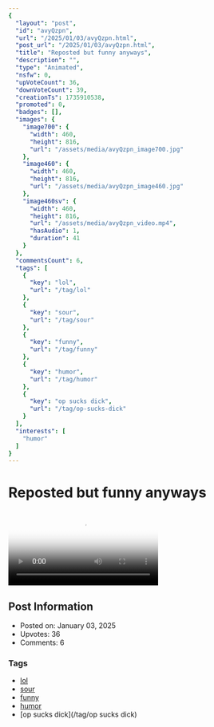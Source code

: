 ```yaml
---
{
  "layout": "post",
  "id": "avyQzpn",
  "url": "/2025/01/03/avyQzpn.html",
  "post_url": "/2025/01/03/avyQzpn.html",
  "title": "Reposted but funny anyways",
  "description": "",
  "type": "Animated",
  "nsfw": 0,
  "upVoteCount": 36,
  "downVoteCount": 39,
  "creationTs": 1735910538,
  "promoted": 0,
  "badges": [],
  "images": {
    "image700": {
      "width": 460,
      "height": 816,
      "url": "/assets/media/avyQzpn_image700.jpg"
    },
    "image460": {
      "width": 460,
      "height": 816,
      "url": "/assets/media/avyQzpn_image460.jpg"
    },
    "image460sv": {
      "width": 460,
      "height": 816,
      "url": "/assets/media/avyQzpn_video.mp4",
      "hasAudio": 1,
      "duration": 41
    }
  },
  "commentsCount": 6,
  "tags": [
    {
      "key": "lol",
      "url": "/tag/lol"
    },
    {
      "key": "sour",
      "url": "/tag/sour"
    },
    {
      "key": "funny",
      "url": "/tag/funny"
    },
    {
      "key": "humor",
      "url": "/tag/humor"
    },
    {
      "key": "op sucks dick",
      "url": "/tag/op-sucks-dick"
    }
  ],
  "interests": [
    "humor"
  ]
}
---
```


# Reposted but funny anyways

<video controls playsinline loop poster="/assets/media/avyQzpn_image460.jpg">
  <source src="/assets/media/avyQzpn_video.mp4" type="video/mp4">
  Your browser does not support the video tag.
</video>

## Post Information

- Posted on: January 03, 2025
- Upvotes: 36
- Comments: 6

### Tags

- [lol](/tag/lol)
- [sour](/tag/sour)
- [funny](/tag/funny)
- [humor](/tag/humor)
- [op sucks dick](/tag/op sucks dick)
